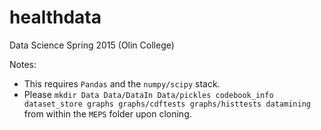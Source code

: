 # healthdata
Data Science Spring 2015 (Olin College)

Notes:
- This requires `Pandas` and the `numpy/scipy` stack.
- Please `mkdir Data Data/DataIn Data/pickles codebook_info dataset_store graphs graphs/cdftests graphs/histtests datamining` from within the `MEPS` folder upon cloning.
